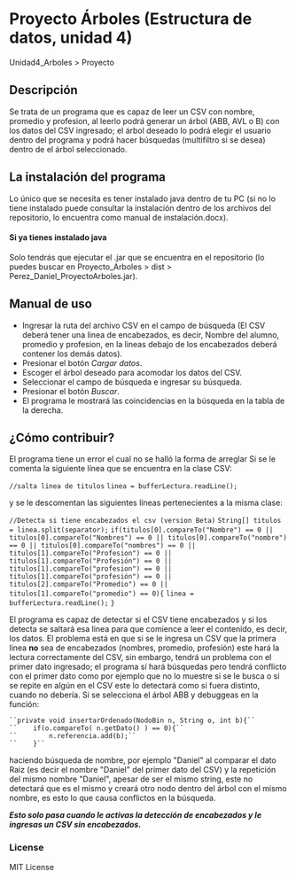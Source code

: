 # Proyecto Árboles (Estructura de datos, unidad 4)
Unidad4_Arboles > Proyecto

## Descripción
Se trata de un programa que es capaz de leer un CSV con nombre, promedio y profesion, al leerlo podrá generar un árbol (ABB, AVL o B) con los datos del CSV ingresado; el árbol deseado lo podrá elegir el usuario dentro del programa y podrá hacer búsquedas (multifiltro si se desea) dentro de el árbol seleccionado.

## La instalación del programa
Lo único que se necesita es tener instalado java dentro de tu PC (si no lo tiene instalado puede consultar la instalación
dentro de los archivos del repositorio, lo encuentra como manual de instalación.docx).

#### Si ya tienes instalado java
Solo tendrás que ejecutar el .jar que se encuentra en el repositorio (lo puedes buscar en Proyecto_Arboles > dist > Perez_Daniel_ProyectoArboles.jar).

## Manual de uso
- Ingresar la ruta del archivo CSV en el campo de búsqueda (El CSV deberá tener una linea de encabezados, es decir, Nombre del alumno,  promedio y profesion, en la lineas debajo de los encabezados deberá contener los demás datos).
- Presionar el botón *Cargar datos*.
- Escoger el árbol deseado para acomodar los datos del CSV.
- Seleccionar el campo de búsqueda e ingresar su búsqueda.
- Presionar el botón *Buscar*.
- El programa le mostrará las coincidencias en la búsqueda en la tabla de la derecha.

## ¿Cómo contribuir?
El programa tiene un error el cual no se halló la forma de arreglar
Si se le comenta la siguiente línea que se encuentra en la clase CSV:

``//salta linea de titulos``
            ``linea = bufferLectura.readLine();``


y se le descomentan las siguientes líneas pertenecientes a la misma clase:

``//Detecta si tiene encabezados el csv (version Beta)``
            ``String[] titulos = linea.split(separator);``
            ``if(titulos[0].compareTo("Nombre") == 0 || titulos[0].compareTo("Nombres") == 0 || titulos[0].compareTo("nombre") == 0 || titulos[0].compareTo("nombres") == 0 || titulos[1].compareTo("Profesion") == 0 || titulos[1].compareTo("Profesión") == 0 || titulos[1].compareTo("profesion") == 0 || titulos[1].compareTo("profesión") == 0 || titulos[2].compareTo("Promedio") == 0 || titulos[1].compareTo("promedio") == 0){``
                ``linea = bufferLectura.readLine();``
            ``}``


El programa es capaz de detectar si el CSV tiene encabezados y si los detecta se saltará esa linea para que comience a leer el contenido, es decir, los datos.
El problema está en que si se le ingresa un CSV que la primera linea **no** sea de encabezados (nombres, promedio, profesión) este hará la lectura correctamente del CSV, sin embargo, tendrá un problema con el primer dato ingresado; el programa sí hará búsquedas pero tendrá conflicto con el primer dato como por ejemplo que no lo muestre si se le busca o si se repite en algún en el CSV este lo detectará como si fuera distinto, cuando no debería.
Si se selecciona el árbol ABB y debuggeas en la función:

    ``private void insertarOrdenado(NodoBin n, String o, int b){``
    ``    if(o.compareTo( n.getDato() ) == 0){``
    ``        n.referencia.add(b);``
    ``    }``

haciendo búsqueda de nombre, por ejemplo "Daniel"
al comparar el dato Raiz (es decir el nombre "Daniel" del primer dato del CSV) y la repetición del mismo nombre "Daniel", apesar de ser el mismo string, este no detectará que es el mismo y creará otro nodo dentro del árbol con el mismo nombre, es esto lo que causa conflictos en la búsqueda.

**_Esto solo pasa cuando le activas la detección de encabezados y le ingresas un CSV sin encabezados._**

### License
MIT License
